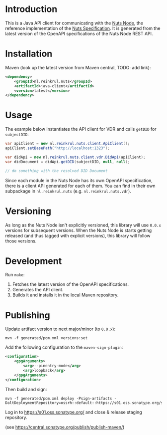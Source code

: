 # Introduction
This is a Java API client for communicating with the [Nuts Node](https://github.com/nuts-foundation/nuts-node),
the reference implementation of the [Nuts Specification](https://nuts-foundation.gitbook.io/).
It is generated from the latest version of the OpenAPI specifications of the Nuts Node REST API.

# Installation
Maven (look up the latest version from Maven central, TODO: add link):

```xml
<dependency>
    <groupId>nl.reinkrul.nuts</groupId>
    <artifactId>java-client</artifactId>
    <version>latest</version>
</dependency>
```

# Usage
The example below instantiates the API client for VDR and calls `getDID` for `subjectDID`:
```java
var apiClient = new nl.reinkrul.nuts.client.ApiClient();
apiClient.setBasePath("http://localhost:1323");

var didApi = new nl.reinkrul.nuts.client.vdr.DidApi(apiClient);
var didDocument = didApi.getDID(subjectDID, null, null);

// do something with the resolved DID Document
```

Since each module in the Nuts Node has its own OpenAPI specification, there is a client API generated for each of them.
You can find in their own subpackage in `nl.reinkrul.nuts` (e.g. `nl.reinkrul.nuts.vdr`).

# Versioning

As long as the Nuts Node isn't explicitly versioned, this library will use `0.0.x` versions for subsequent versions.
When the Nuts Node is starts getting released (and thus tagged with explicit versions), this library will follow those versions.

# Development

Run `make`:

1. Fetches the latest version of the OpenAPI specifications.
2. Generates the API client.
3. Builds it and installs it in the local Maven repository.

# Publishing

Update artifact version to next major/minor (to `0.0.x`):
```
mvn -f generated/pom.xml versions:set
```

Add the following configuration to the `maven-sign-plugin`:

```xml
<configuration>
    <gpgArguments>
        <arg>--pinentry-mode</arg>
        <arg>loopback</arg>
    </gpgArguments>
</configuration>
```

Then build and sign:

```
mvn -f generated/pom.xml deploy -Psign-artifacts -DaltDeploymentRepository=ossrh::default::https://s01.oss.sonatype.org/service/local/staging/deploy/maven2/
```

Log in to https://s01.oss.sonatype.org/ and close & release staging repository.

(see https://central.sonatype.org/publish/publish-maven/)

